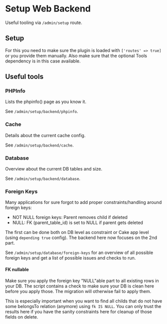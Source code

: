 # Setup Web Backend

Useful tooling via `/admin/setup` route.

## Setup
For this you need to make sure the plugin is loaded with `['routes' => true]` or you provide them manually.
Also make sure that the optional Tools dependency is in this case available.

## Useful tools

### PHPInfo
Lists the phpinfo() page as you know it.

See `/admin/setup/backend/phpinfo`.

### Cache
Details about the current cache config.

See `/admin/setup/backend/cache`.

### Database
Overview about the current DB tables and size.

See `/admin/setup/backend/database`.

### Foreign Keys

Many applications for sure forgot to add proper constraints/handling around foreign keys:

- NOT NULL foreign keys: Parent removes child if deleted
- NULL: FK (parent_table_id) is set to NULL if parent gets deleted

The first can be done both on DB level as constraint or Cake app level (using `depending true` config).
The backend here now focuses on the 2nd part.

See `/admin/setup/database/foreign-keys`
for an overview of all possible foreign keys and get a list of possible issues and checks to run.

#### FK nullable
Make sure you apply the foreign key "NULL"able part to all existing rows in your DB.
The script contains a check to make sure your DB is clean here before you apply those. 
The migration will otherwise fail to apply them.

This is especially important when you want to find all childs that do not have some belongsTo relation (anymore) using
`fk IS NULL`. You can only trust the results here if you have the sanity constraints here for cleanup of those fields on delete.
